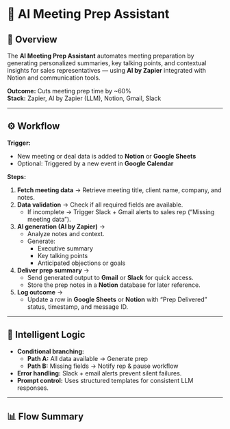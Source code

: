 # 🤖 AI Meeting Prep Assistant

## 🧭 Overview
The **AI Meeting Prep Assistant** automates meeting preparation by generating personalized summaries, key talking points, and contextual insights for sales representatives — using **AI by Zapier** integrated with Notion and communication tools.

**Outcome:** Cuts meeting prep time by ~60%  
**Stack:** Zapier, AI by Zapier (LLM), Notion, Gmail, Slack  

---

## ⚙️ Workflow

**Trigger:**  
- New meeting or deal data is added to **Notion** or **Google Sheets**  
- Optional: Triggered by a new event in **Google Calendar**

**Steps:**
1. **Fetch meeting data** → Retrieve meeting title, client name, company, and notes.  
2. **Data validation** → Check if all required fields are available.  
   - If incomplete → Trigger Slack + Gmail alerts to sales rep (“Missing meeting data”).  
3. **AI generation (AI by Zapier)** →  
   - Analyze notes and context.  
   - Generate:
     - Executive summary  
     - Key talking points  
     - Anticipated objections or goals  
4. **Deliver prep summary** →  
   - Send generated output to **Gmail** or **Slack** for quick access.  
   - Store the prep notes in a **Notion** database for later reference.  
5. **Log outcome** →  
   - Update a row in **Google Sheets** or **Notion** with “Prep Delivered” status, timestamp, and message ID.

---

## 🧠 Intelligent Logic
- **Conditional branching:**
  - **Path A:** All data available → Generate prep  
  - **Path B:** Missing fields → Notify rep & pause workflow  
- **Error handling:** Slack + email alerts prevent silent failures.  
- **Prompt control:** Uses structured templates for consistent LLM responses.

---

## 📊 Flow Summary
